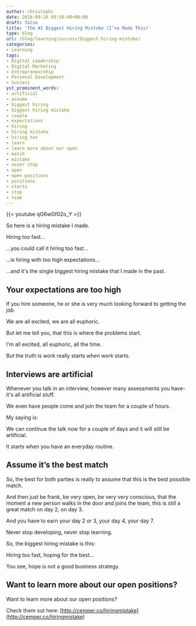 ```yaml
---
author: christophc
date: 2018-09-26 05:58:40+00:00
draft: false
title: 'The #1 Biggest Hiring Mistake (I’ve Made This)'
type: blog
url: /blog/learning/success/biggest-hiring-mistake/
categories:
- Learning
tags:
- Digital Leadership
- Digital Marketing
- Entrepreneurship
- Personal Development
- Success
yst_prominent_words:
- artificial
- assume
- biggest hiring
- biggest hiring mistake
- couple
- expectations
- hiring
- hiring mistake
- hiring too
- learn
- learn more about our open
- match
- mistake
- never stop
- open
- open positions
- positions
- starts
- stop
- team
---
```


{{< youtube qG6wGf02o_Y >}}

So here is a hiring mistake I made.

Hiring too fast...

...you could call it hiring too fast...

...is hiring with too high expectations...

...and it's the single biggest hiring mistake that I made in the past.


## Your expectations are too high


If you hire someone, he or she is very much looking forward to getting the job.

We are all excited, we are all euphoric.

But let me tell you, that this is where the problems start.

I'm all excited, all euphoric, all the time.

But the truth is work really starts when work starts.


## Interviews are artificial


Whenever you talk in an interview, however many assessments you have- it's all artificial stuff.

We even have people come and join the team for a couple of hours.

My saying is:

We can continue the talk now for a couple of days and it will still be artificial.

It starts when you have an everyday routine.


## Assume it’s the best match


So, the best for both parties is really to assume that this is the best possible match.

And then just be frank, be very open, be very very conscious, that the moment a new person walks in the door and joins the team, this is still a great match on day 2, on day 3.

And you have to earn your day 2 or 3, your day 4, your day 7.

Never stop developing, never stop learning.

So, the biggest hiring mistake is this:

Hiring too fast, hoping for the best...

You see, hope is not a good business strategy.


## Want to learn more about our open positions?


Want to learn more about our open positions?

Check them out here: [http://cemper.co/hiringmistake](http://cemper.co/hiringmistake)
